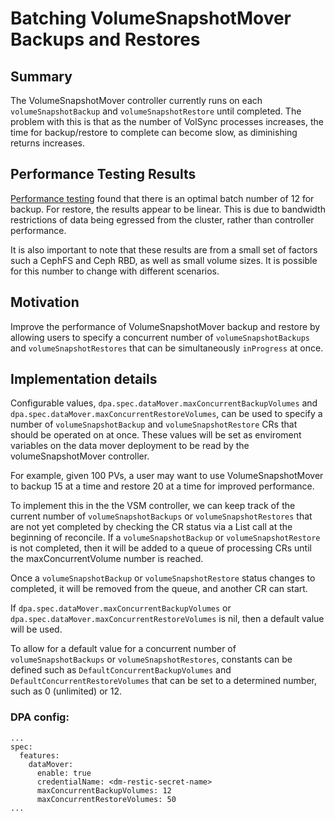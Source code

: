 # Batching VolumeSnapshotMover Backups and Restores

## Summary
The VolumeSnapshotMover controller currently runs on each `volumeSnapshotBackup` 
and `volumeSnapshotRestore` until completed. The problem with this is that as 
the number of VolSync processes increases, the time for backup/restore to complete
can become slow, as diminishing returns increases.


## Performance Testing Results
[Performance testing](https://docs.google.com/document/d/1kPKo46_McEkj0Fu9hdkTxiVDnTh00forFQnscTgiEgg/edit?usp=sharing) 
found that there is an optimal batch number of 12 for backup. For restore, 
the results appear to be linear. This is due to bandwidth restrictions of data
being egressed from the cluster, rather than controller performance.

It is also important to note that these results are from a small set of factors 
such a CephFS and Ceph RBD, as well as small volume sizes. It is possible for 
this number to change with different scenarios.


## Motivation
Improve the performance of VolumeSnapshotMover backup and restore by allowing 
users to specify a concurrent number of `volumeSnapshotBackups` and 
`volumeSnapshotRestores` that can be simultaneously `inProgress` at once.


## Implementation details
Configurable values, `dpa.spec.dataMover.maxConcurrentBackupVolumes` and 
`dpa.spec.dataMover.maxConcurrentRestoreVolumes`, can be used to specify 
a number of `volumeSnapshotBackup` and `volumeSnapshotRestore` CRs that should 
be operated on at once. These values will be set as enviroment variables on the
data mover deployment to be read by the volumeSnapshotMover controller.

For example, given 100 PVs, a user may want to use 
VolumeSnapshotMover to backup 15 at a time and restore 20 at a time for
improved performance. 

To implement this in the the VSM controller, we can keep track of the current 
number of `volumeSnapshotBackups` or `volumeSnapshotRestores` that are not yet 
completed by checking the CR status via a List call at the beginning of reconcile.
If a `volumeSnapshotBackup` or `volumeSnapshotRestore` is not completed, then
it will be added to a queue of processing CRs until the maxConcurrentVolume 
number is reached.

Once a `volumeSnapshotBackup` or `volumeSnapshotRestore` status changes to 
completed, it will be removed from the queue, and another CR can start.

If `dpa.spec.dataMover.maxConcurrentBackupVolumes` or
`dpa.spec.dataMover.maxConcurrentRestoreVolumes` is nil, then a default value 
will be used. 

To allow for a default value for a concurrent number of `volumeSnapshotBackups` 
or `volumeSnapshotRestores`, constants can be defined such as 
`DefaultConcurrentBackupVolumes` and `DefaultConcurrentRestoreVolumes` that can 
be set to a determined number, such as 0 (unlimited) or 12. 


### DPA config:

```
...
spec:  
  features:  
    dataMover:  
      enable: true  
      credentialName: <dm-restic-secret-name>
      maxConcurrentBackupVolumes: 12
      maxConcurrentRestoreVolumes: 50
...
```
